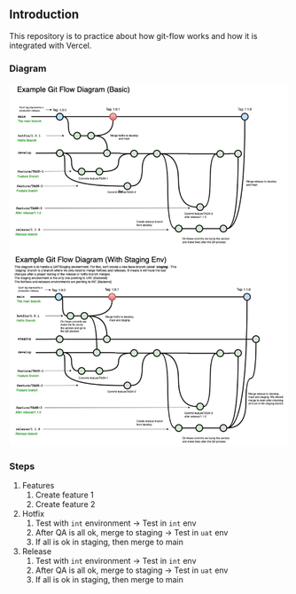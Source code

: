 ## Introduction

This repository is to practice about how git-flow works and how it is integrated with Vercel.

### Diagram

![Alt text](gitflow-diagram.jpg?raw=true "GitFlow Diagram")

### Steps

1. Features
   1. Create feature 1
   2. Create feature 2
2. Hotfix
   1. Test with `int` environment -> Test in `int` env
   2. After QA is all ok, merge to staging -> Test in `uat` env
   3. If all is ok in staging, then merge to main
3. Release
   1. Test with `int` environment -> Test in `int` env
   2. After QA is all ok, merge to staging -> Test in `uat` env
   3. If all is ok in staging, then merge to main

